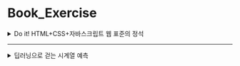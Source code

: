 # Book_Exercise

<details>
<summary>Do it! HTML+CSS+자바스크립트 웹 표준의 정석</summary>
<div>

- 고경희 (지은이) / 이지스퍼블리싱 (주) / 2022.09.30 (발행일)   
- 목차   
    - 01 웹 개발 시작하기 (2022.12.12)   
    - 02 웹 개발 환경 만들기 (2022.12.12)   
    - 03 HTML 기본 문서 만들기 (2022.12.12)   
    - 04 웹 문서에 다양한 내용 입력하기 (2022.12.12~2022.12.13)   
    - 05 입력 양식 작성하기 (2022.12.18)   
    - 06 CSS의 기본 (2022.12.19~2022.12.21)   
    - 07 텍스트를 표현하는 다양한 스타일 (2022.12.21~2022.12.27)   
    - 08 레이아웃을 구성하는 CSS 박스 모델 (2022.12.27)   
    - 09 이미지와 그러데이션 효과로 배경 꾸미기 (2022.12.27)   
    - 10 CSS 고급 선택자 (2022.12.27)   
    - 11 트랜지션과 애니메이션 (2022.12.28)   
    - 12 반응형 웹과 미디어 쿼리 (2022.12.28-2022.12.29)   
    - 13 자바스크립트와 첫 만남 (2022.12.30)   
    - 14 자바스크립트 기본 문법 (2022.12.31)   
    - 15 함수와 이벤트 (2022.12.31-2023.01.01)   
    - 16 자바스크립트와 객체 (2023.01.01)   
    - 17 문서 객체 모델(DOM) (2023.01.02)   

</div>
</details>

---

<details>
<summary>딥러닝으로 걷는 시계열 예측</summary>
<div>

- 윤영선 (지은이) / 비제이퍼블릭 (주) / 2020.02.28 (발행일)   
- 목차   
    - Chapter 02 딥러닝 시작   
        - 1에서 10까지 예측 모델 구하기   
        - 101에서 110까지 구하기   
    - Chapter 03 회귀 모델   
    - Chapter 04 회귀 모델의 판별식   
        - 회귀 모델의 판별식   
        - 회귀 모델 추가 코딩   
        - 함수형 모델   
    - Chapter 05 앙상블   
        - concatenate   
        - Merge Layer   
    - Chapter 06 회귀 모델 총정리   
        - Sequential 모델   
        - 함수형 모델   
        - 앙상블 및 기타 모델   
    - Chapter 07 RNN   
        - SimpleRNN   
        - LSTM   
        - GRU   
        - Bidirectional   
        - LSTM 레이어 연결   
    - Chapter 08 케라스 모델의 파라미터들과 기타 기법들   
        - verbose / EarlyStopping   
        - TensorBoard   
        - 모델의 Save / Load   
    - Chapter 09 RNN용 데이터 자르기   
        - split 함수 만들기(다:1)   
        - split 함수 만들기 2(다:다)   
        - split 함수 만들기 3(다입력, 다:1)   
        - split 함수 만들기 4(다입력, 다:다)   
        - split 함수 만들기 5(다입력, 다:다 두 번째)   
    - Chapter 10 RNN 모델 정리   
        - MLP DNN 모델 (다:1)   
        - MLP RNN 모델 (다:1)   
        - MLP RNN 모델 (다:다)   
        - MLP RNN 모델 (다입력 다:1)   
        - MLP DNN 모델 (다입력 다:1)   
        - MLP DNN 모델 (다입력 다:다)   
        - MLP DNN 모델 (다입력 다:다)   
        - RNN 모델 (다입력 다:다 두 번째)   
        - DNN 모델 (다입력 다:다 두 번째)   
        - RNN 모델 (다입력 다:다 세 번째)   
        - DNN 모델 (다입력 다:다 세 번째)   
    - Chapter 11 KOSPI200 데이터를 이용한 삼성전자 주가 예측   
        - 데이터 저장   
        - numpy를 pandas로 변경 후 저장   
        - numpy 데이터 불러오기   
        - DNN 구성하기   
        - LSTM 구성하기   
        - DNN 앙상블 구현하기   
        - LSTM 앙상블 구현하기   
        
</div>
</details>